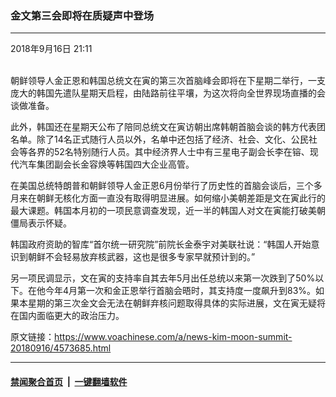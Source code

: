 ### 金文第三会即将在质疑声中登场
------------------------

<div class="published">
 <span class="date" title="中国时间">
  <time datetime="2018-09-16T21:11:57+08:00">
   2018年9月16日 21:11
  </time>
 </span>
</div>
<br/>
<div class="wsw">
 <p>
  朝鲜领导人金正恩和韩国总统文在寅的第三次首脑峰会即将在下星期二举行，一支庞大的韩国先遣队星期天启程，由陆路前往平壤，为这次将向全世界现场直播的会谈做准备。
 </p>
 <p>
  此外，韩国还在星期天公布了陪同总统文在寅访朝出席韩朝首脑会谈的韩方代表团名单。除了14名正式随行人员以外，名单中还包括了经济、社会、文化、公民社会等各界的52名特别随行人员。其中经济界人士中有三星电子副会长李在镕、现代汽车集团副会长金容焕等韩国四大企业高管。
 </p>
 <p>
  在美国总统特朗普和朝鲜领导人金正恩6月份举行了历史性的首脑会谈后，三个多月来在朝鲜无核化方面一直没有取得明显进展。如何缩小美朝差距是文在寅此行的最大课题。韩国本月初的一项民意调查发现，近一半的韩国人对文在寅能打破美朝僵局表示怀疑。
 </p>
 <p>
  韩国政府资助的智库“首尔统一研究院”前院长金泰宇对美联社说：“韩国人开始意识到朝鲜不会轻易放弃核武器，这也是很多专家早就预计到的。”
 </p>
 <p>
  另一项民调显示，文在寅的支持率自其去年5月出任总统以来第一次跌到了50%以下。在他今年4月第一次和金正恩举行首脑会晤时，其支持度一度飙升到83%。如果本星期的第三次金文会无法在朝鲜弃核问题取得具体的实际进展，文在寅无疑将在国内面临更大的政治压力。
 </p>
</div>

原文链接：https://www.voachinese.com/a/news-kim-moon-summit-20180916/4573685.html


------------------------
#### [禁闻聚合首页](https://github.com/gfw-breaker/banned-news/blob/master/README.md) &nbsp;|&nbsp;  [一键翻墙软件](https://github.com/gfw-breaker/nogfw/blob/master/README.md)